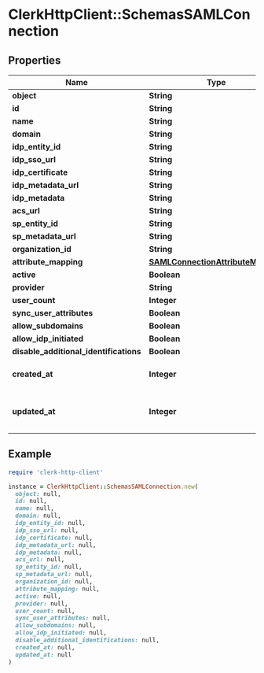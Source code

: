 # ClerkHttpClient::SchemasSAMLConnection

## Properties

| Name | Type | Description | Notes |
| ---- | ---- | ----------- | ----- |
| **object** | **String** |  |  |
| **id** | **String** |  |  |
| **name** | **String** |  |  |
| **domain** | **String** |  |  |
| **idp_entity_id** | **String** |  |  |
| **idp_sso_url** | **String** |  |  |
| **idp_certificate** | **String** |  |  |
| **idp_metadata_url** | **String** |  | [optional] |
| **idp_metadata** | **String** |  | [optional] |
| **acs_url** | **String** |  |  |
| **sp_entity_id** | **String** |  |  |
| **sp_metadata_url** | **String** |  |  |
| **organization_id** | **String** |  | [optional] |
| **attribute_mapping** | [**SAMLConnectionAttributeMapping**](SAMLConnectionAttributeMapping.md) |  | [optional] |
| **active** | **Boolean** |  |  |
| **provider** | **String** |  |  |
| **user_count** | **Integer** |  |  |
| **sync_user_attributes** | **Boolean** |  |  |
| **allow_subdomains** | **Boolean** |  | [optional] |
| **allow_idp_initiated** | **Boolean** |  | [optional] |
| **disable_additional_identifications** | **Boolean** |  | [optional] |
| **created_at** | **Integer** | Unix timestamp of creation.  |  |
| **updated_at** | **Integer** | Unix timestamp of last update.  |  |

## Example

```ruby
require 'clerk-http-client'

instance = ClerkHttpClient::SchemasSAMLConnection.new(
  object: null,
  id: null,
  name: null,
  domain: null,
  idp_entity_id: null,
  idp_sso_url: null,
  idp_certificate: null,
  idp_metadata_url: null,
  idp_metadata: null,
  acs_url: null,
  sp_entity_id: null,
  sp_metadata_url: null,
  organization_id: null,
  attribute_mapping: null,
  active: null,
  provider: null,
  user_count: null,
  sync_user_attributes: null,
  allow_subdomains: null,
  allow_idp_initiated: null,
  disable_additional_identifications: null,
  created_at: null,
  updated_at: null
)
```

